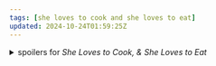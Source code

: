 ```yaml
---
tags: [she loves to cook and she loves to eat]
updated: 2024-10-24T01:59:25Z
---
```


<details class="cw">
<summary>spoilers for <em>She Loves to Cook, &amp; She Loves to Eat</em></summary>

**Yuki:** 😭 I can't believe you're moving further away than literally the same apartment complex! This is the worst thing that's ever happened to me!\
**Totoko:** 😐💭 I wonder if she likes me. I wonder if she even likes women. No way to know.\
**Yuki:** I just... I like you so much!!!\
**Totoko:** 💭 Just no way to know.

</details>
